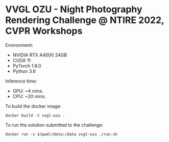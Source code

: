 # VVGL OZU - Night Photography Rendering Challenge @ NTIRE 2022, CVPR Workshops

Environment:
* NVIDIA RTX A4000 24GB
* CUDA 11
* PyTorch 1.8.0
* Python 3.6

Inference time:
* GPU: ~4 mins.
* CPU: ~20 mins.

To build the docker image:

```
docker build -t vvgl-ozu .
```

To run the solution submitted to the challenge:

```
docker run -v $(pwd)/data:/data vvgl-ozu ./run.sh
```
